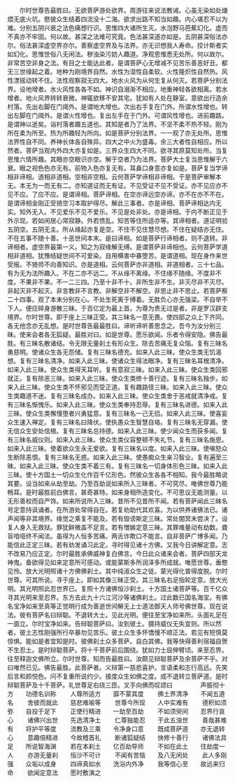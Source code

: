 <!-- { "loadSidebar": true } -->
　　尔时世尊告最胜曰。无欲菩萨游处欲界。周游往来说法教诫。心虽无染如处煻煨无底火坑。愍彼众生结着四流没十二海。欲求出路不知当如趣。内心堪忍不以为难。分别五阴兴衰之法色痛想行识。思惟四大诸所生灭。水泡野马芭蕉幻化。虚而不真亦不牢固。何以故。甚深之法难可究竟。色法甚深道亦如是。五阴甚深俗法亦尔。俗法甚深虚空界亦尔。善察虚空界及与法界。亦无识想我人寿命。挍计斯者实如幻化。思惟世俗八无闲法。秽浊染污妨人趣道。净观思惟悉无处所。何以故尔。非常苦空非身之法。有目之士能达此者。是谓菩萨心无增减不见苦乐善恶好丑。都无三世缘起之着。地种为刚境界自然。水性为湿性自柔软。火性隆炽性自然热。风性漂摇动转不住。法性观察寂无四大。地水火风为从何生复从何灭。若菩萨分别法界。设地增者。水火风性各各不如。神识自溺渐不相应。地重神轻各欲相离。若水增者。地火风界转转衰微。神辄欲移不安其宅。犹如有人处在静室。意欲出行造余村落。先出右脚在门阈外。是谓地大增也。次出右手复在门外。所谓水性增也。转出左脚在门阈外。是谓火性增也。复出左手在于门外。可谓风性增也。进前趣路。是谓神以逝矣。诣村落者趣五道也。其知是者乃了法界。不坚不柔不热不轻。刚为所在柔为所至。热为所趣轻为所向。如是菩萨分别法界。一一观了亦无处所。思惟法界性自不同。养神长体各自殊异。四大之中火为盛毒。余三大者性自相应。所以然者。菩萨当观内外四大亦复如是。三界众生四大不同。欲寻其原莫知处所。当复思惟六情所趣。其眼亦空眼识亦空。解于空者乃为法界。菩萨大士复当思惟解于六衰。眼之视色色亦无有。前物入色亦复无有。耳鼻口身意亦复如是。菩萨复当学谛相非谛相。道相非道相。空相非空相。云何菩萨学谛相非谛相。于是菩萨审解本无。本无为一而无有二。亦知道证而无有证。不见受证不见不受证。亦不见应亦不见不应。了应不应。是谓谛相。菩萨谛相。在空亦谛远空亦谛。亦不在亦不不在。是谓谛相金刚正受猗空习本取护得尽。解此三事者。亦是谛相。菩萨谛相达内无实。知外无入。不见爱乐不见不爱乐。不见是处非处。亦是谛相。于内不断正见于外示现。若如闲居心常寂静。外若愦乱。知苦等住所适亦等。其谛相者。道证明验五阴空。五阴无主。所从缘起亦复是空。不住不见住慧尽想。不住在疑结亦无住。不在五事不随十善。十恶世间本末。是曰谛相。如是菩萨行谛相者。则不退转。非谛相者。虚空界最第一义。知之为寂缘解无缚。是谓菩萨非谛相也。云何菩萨学道相非道相。犹豫结疑世间不可爱染。自用横害中暴堕苦。是谓道相。现在身作来世受报。不猗师不向善知识。亦是道相。云何菩萨亦非道相。非道相者。三十七品。有为无为法所趣入。不在二亦不远二。不从缘不离缘。不住缘不随缘。不度非不度。不果非不果。不一二三四。乃至十非不十。非所生非不生。非灭尽非不灭尽。非起灭非不起灭。非言教非不言教。非解空非不解空。非思止非不思止。若菩萨察二十四事。观了本末分别在心。不处生死离于缚着。无胜负心亦无强梁。不自举不下人。便应碎身游散三昧。于百亿定为最上首。为尊为贵无过是者。非是罗汉辟支境界。尔时世尊。即于座上三昧正受。其三昧名一意无畏。使四部之众上下齐同。各无他念亦无乱想。是时世尊告最最胜曰。谛听谛听善思念之。吾今为汝分别三昧。使来会者各无狐疑。最胜对曰。如是世尊。愿乐欲闻。乐者令得安隐。佛告最胜。有三昧名散诸结。令无限无量刹土有形众生。除去苦痛无复众恼。复有三昧名勇慈明。使诸众生各无怨储。复有三昧名德充。如来入此三昧。使众生类无饥渴想。复有三昧名清净。如来入此三昧。使诸众生得法眼净。复有三昧名耳根清净。如来入此三昧。使众生类得天耳听。复有意寂三昧。如来入此三昧。使众生类回邪就正。复有除恶三昧。如来入此三昧。使众生类修十善行迹。复有三昧名独步。如来入此三昧。使众生类不怀邪见而受正道。复有趣路径三昧。如来入此三昧。使众生类趣道不迷。复有三昧名成办。如来入此三昧。使众生类舍于恶戒就清净戒。复有三昧名惭愧乐。如来入此三昧。使众生类奉持忍辱。复有三昧名进德。如来入此三昧。使众生类懈慢堕者兴勇猛意。复有三昧名一己无侣。如来入此三昧。使喜妄众生速入禅定。复有三昧名曰降伏。使执愚众生智慧自珞。复有三昧名无穿漏。使无信众生安处信根。复有三昧名总持德。如来入此三昧。使少闻众生而获多闻。复有三昧名威仪则。如来入此三昧。使众生类仪容整顿不失礼节。复有三昧名施恩。如来入此三昧。使着欲众生永无爱欲。复有三昧名以度。如来入此三昧。使嗔怒众生断除恚恨。复有三昧名无惑。如来入此三昧。使愚痴众生亲习智业。复有遍至三昧。如来入此三昧。使众生类不着三有。复有三昧名一切身体形色三昧。如来入此三昧。使十方国土一切众生化作百千亿形色。然彼众生各各不相知。我今最胜略说其要。设当如来从劫至劫。乃至百劫说如来所入三昧者。不可究尽。唯佛世尊乃能畅耳。是时最胜前白佛言。甚奇甚特。如来身相所造变化。不可思议无能测量。以无形善权而自严饰。如来所说所入三昧。昔所不见昔所不闻。若有菩萨闻此三昧名号定意持讽诵者。在所游处常得自在。若复劝助代其欢喜。为以供养诸佛法已。诸声闻等非其境界。缘觉之乘复不能及。若有毁谤斯定三昧。常处闇冥未尝决了。设复人身入无救狱。罪犹鲜微盖不足言。若有憎嫉定意三昧。其罪难量动有劫数。聋盲喑哑终不闻法。虽得为人恒多苦痛。两舌诈欺口不能言。自非菩萨广博多闻。乃能信此正定三昧。若有劝发诵习此定。寻时得见诸十方佛。又我今日讲解定意。志不改易乃应正定。尔时最胜承佛威神复白佛言。今日此众诸来会者。菩萨四部天龙神鬼。备欲得见如来定意所可感动。或能蒙斯多所润泽多所成就。唯愿世尊。垂愍见怜。放大光明照诸十方佛佛刹土。其中纯淑众生之徒。蒙光得化普得度脱。尔时世尊。可其所说。寻于座上。即如其像三昧正受。其三昧名右足指轮定意。放大光明。其光明照此忍世界已。复照十方诸佛恒沙刹土。十方国土诸菩萨等。百千亿众寻其光明来至忍界。东方去此九十六江河沙等诸佛刹土。过此数已国名海宝。有佛名宝净如来至真等正觉明行成为善逝世间解无上士道法御天人师号佛世尊。现在说法。彼有菩萨名曰辩聪。不退转大士。见此光明。便往至宝净如来所。头面礼足在一面立。尔时宝净如来。告辩聪菩萨曰。汝到彼土。摄持威仪无失宜则。所以然者。彼土志性刚强所行卒暴勿见苦乐。彼土众生多怀憍慢不顺正法。若见有短慎莫惊惧。能如是者宜知是时。彼佛刹土众多菩萨。自白其佛。我等快得善利宿福自贺不生忍土。是时辩聪菩萨。将十千菩萨前后围绕。犹如力士屈伸臂顷。来至忍界。往至释迦文佛所立。尔时世尊。知而告最胜曰。汝颇见辩聪菩萨及余菩萨不乎。对曰唯然已见。佛告最胜。此菩萨者。义辩第一慈悲喜护。言语柔和志行高远。先笑后言和颜悦色。问不复重所说约少。接度众生如佛之度。成不退转立菩萨道。是时辩聪菩萨及十千菩萨。礼世尊足右绕三匝。叉手向佛而叹颂曰
　　
　　声振彻十方　　功德名训称
　　人尊所适方　　靡不蒙其度
　　佛土界清净　　不闻五道名
　　舍彼而就此　　慈悲难喻等
　　世尊今所现　　人中实难有
　　德积如须弥　　自投于足下
　　正使行精进　　一劫至百劫
　　不如须臾间　　忍界行哀心
　　诸佛兴出世　　先选清净土
　　仁尊独能忍　　于此五浊世
　　善哉甚难有　　将护平等度
　　流教及三乘　　令净身口意
　　既成菩萨道　　亦无退转心
　　意趣倍精进　　今故稽首礼
　　断诸狐疑结　　快修十善行
　　诸佛法具足　　所说智海渊
　　若在本刹土　　亿百劫导师
　　不如在此土　　住劫度一人
　　亦游无量刹　　恒沙不可计
　　不闻有苦恼　　及八无闲处
　　此人多刚强　　众垢以成身
　　四谛真如水　　洗浴内外净
　　我等信心至　　故远来归命
　　欲闻定意法　　愿时敷演之
